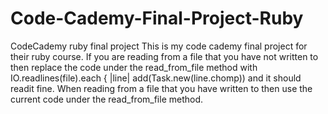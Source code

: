 # Code-Cademy-Final-Project-Ruby
CodeCademy ruby final project
This is my code cademy final project for their ruby course. If you are reading from a file that you have not written to then replace the code under the read_from_file method with IO.readlines(file).each { |line| add(Task.new(line.chomp)) and it should readit fine. When reading from a file that you have written to then use the current code under the read_from_file method.

